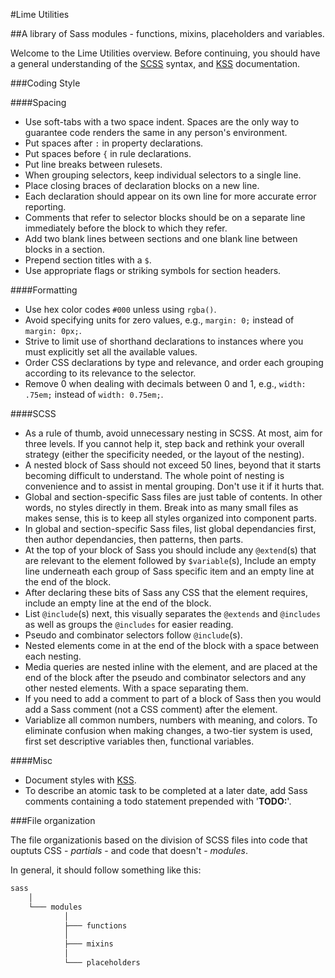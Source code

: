#Lime Utilities

##A library of Sass modules - functions, mixins, placeholders and variables.

Welcome to the Lime Utilities overview. Before continuing, you should have a general understanding of the [SCSS](http://sass-lang.com/) syntax, and [KSS](https://github.com/kneath/kss) documentation.

###Coding Style

####Spacing
- Use soft-tabs with a two space indent. Spaces are the only way to guarantee code renders the same in any person's environment.
- Put spaces after `:` in property declarations.
- Put spaces before `{` in rule declarations.
- Put line breaks between rulesets.
- When grouping selectors, keep individual selectors to a single line.
- Place closing braces of declaration blocks on a new line.
- Each declaration should appear on its own line for more accurate error reporting.
- Comments that refer to selector blocks should be on a separate line immediately before the block to which they refer.
- Add two blank lines between sections and one blank line between blocks in a section.
- Prepend section titles with a `$`.
- Use appropriate flags or striking symbols for section headers.

####Formatting
- Use hex color codes `#000` unless using `rgba()`.
- Avoid specifying units for zero values, e.g., `margin: 0;` instead of `margin: 0px;`.
- Strive to limit use of shorthand declarations to instances where you must explicitly set all the available values.
- Order CSS declarations by type and relevance, and order each grouping according to its relevance to the selector.
- Remove 0 when dealing with decimals between 0 and 1, e.g., `width: .75em;` instead of `width: 0.75em;`.

####SCSS
- As a rule of thumb, avoid unnecessary nesting in SCSS. At most, aim for three levels. If you cannot help it, step back and rethink your overall strategy (either the specificity needed, or the layout of the nesting).
- A nested block of Sass should not exceed 50 lines, beyond that it starts becoming difficult to understand. The whole point of nesting is convenience and to assist in mental grouping. Don't use it if it hurts that.
- Global and section-specific Sass files are just table of contents. In other words, no styles directly in them. Break into as many small files as makes sense, this is to keep all styles organized into component parts.
- In global and section-specific Sass files, list global dependancies first, then author dependancies, then patterns, then parts.
- At the top of your block of Sass you should include any `@extend`(s) that are relevant to the element followed by `$variable`(s), Include an empty line underneath each group of Sass specific item and an empty line at the end of the block.
- After declaring these bits of Sass any CSS that the element requires, include an empty line at the end of the block.
- List `@include`(s) next, this visually separates the `@extends` and `@includes` as well as groups the `@includes` for easier reading.
- Pseudo and combinator selectors follow `@include`(s).
- Nested elements come in at the end of the block with a space between each nesting.
- Media queries are nested inline with the element, and are placed at the end of the block after the pseudo and combinator selectors and any other nested elements. With a space separating them.
- If you need to add a comment to part of a block of Sass then you would add a Sass comment (not a CSS comment) after the element.
- Variablize all common numbers, numbers with meaning, and colors. To eliminate confusion when making changes, a two-tier system is used, first set descriptive variables then, functional variables.

####Misc
- Document styles with [KSS](https://github.com/kneath/kss).
- To describe an atomic task to be completed at a later date, add Sass comments containing a todo statement prepended with '**TODO:**'.

###File organization

The file organizationis based on the division of SCSS files into code that ouptuts CSS - *partials* - and code that doesn't - *modules*. 

In general, it should follow something like this:

```html
sass
	│
	└─── modules
	 		│
	 		├─── functions
	 		│
	 		├─── mixins
	 		│
	 		└─── placeholders
	
```


